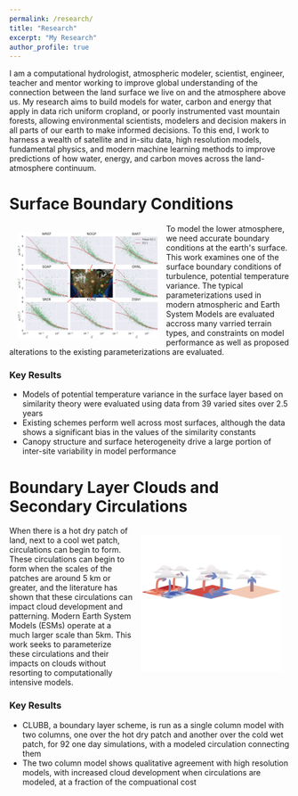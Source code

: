 ```yaml
---
permalink: /research/
title: "Research"
excerpt: "My Research"
author_profile: true
---
```


I am a computational hydrologist, atmospheric modeler, scientist, engineer, teacher and mentor working to improve global understanding of the connection between the land surface we live on and the atmosphere above us. My research aims to build models for water, carbon and energy that apply in data rich uniform cropland, or poorly instrumented vast mountain forests, allowing environmental scientists, modelers and decision makers in all parts of our earth to make informed decisions. To this end, I work to harness a wealth of satellite and in-situ data, high resolution models, fundamental physics, and modern machine learning methods to improve predictions of how water, energy, and carbon moves across the land-atmosphere continuum. 

Surface Boundary Conditions
=====

<img src="../files/ptv.webp" alt="Image 1" style="float:left;max-width:50%;height:auto;padding:15px;"/>

To model the lower atmosphere, we need accurate boundary conditions at the earth's surface. This work examines one of the surface boundary conditions of turbulence, potential temperature variance. The typical parameterizations used in modern atmospheric and Earth System Models are evaluated accross many varried terrain types, and constraints on model performance as well as proposed alterations to the existing parameterizations are evaluated.

### Key Results
* Models of potential temperature variance in the surface layer based on similarity theory were evaluated using data from 39 varied sites over 2.5 years
* Existing schemes perform well across most surfaces, although the data shows a significant bias in the values of the similarity constants
* Canopy structure and surface heterogeneity drive a large portion of inter-site variability in model performance

Boundary Layer Clouds and Secondary Circulations
=====

<img src="../files/circulations.webp" alt="Image 1" style="float:right;max-width:50%;height:auto;padding:15px;"/>

When there is a hot dry patch of land, next to a cool wet patch, circulations can begin to form. These circulations can begin to form when the scales of the patches are around 5 km or greater, and the literature has shown that these circulations can impact cloud development and patterning. Modern Earth System Models (ESMs) operate at a much larger scale than 5km. This work seeks to parameterize these circulations and their impacts on clouds without resorting to computationally intensive models.
### Key Results
* CLUBB, a boundary layer scheme, is run as a single column model with two columns, one over the hot dry patch and another over the cold wet patch, for 92 one day simulations, with a modeled circulation connecting them
* The two column model shows qualitative agreement with high resolution models, with increased cloud development when circulations are modeled, at a fraction of the compuational cost

